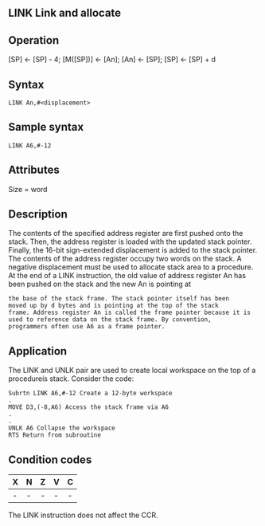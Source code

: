 ## LINK Link and allocate

## Operation
[SP] ← [SP] - 4; [M([SP])] ← [An];
[An] ← [SP]; [SP] ← [SP] + d

## Syntax
```assembly
LINK An,#<displacement>
```

## Sample syntax
```assembly
LINK A6,#-12
```

## Attributes
Size = word

## Description
The contents of the specified address register are first pushed
onto the stack. Then, the address register is loaded with the
updated stack pointer. Finally, the 16-bit sign-extended
displacement is added to the stack pointer. The contents of the
address register occupy two words on the stack. A negative
displacement must be used to allocate stack area to a procedure.
At the end of a LINK instruction, the old value of address register
An has been pushed on the stack and the new An is pointing at


```
the base of the stack frame. The stack pointer itself has been
moved up by d bytes and is pointing at the top of the stack
frame. Address register An is called the frame pointer because it is
used to reference data on the stack frame. By convention,
programmers often use A6 as a frame pointer.
```
## Application
The LINK and UNLK pair are used to create local workspace on the
top of a procedureís stack. Consider the code:

```
Subrtn LINK A6,#-12 Create a 12-byte workspace
.
MOVE D3,(-8,A6) Access the stack frame via A6
.
.
UNLK A6 Collapse the workspace
RTS Return from subroutine
```
## Condition codes
|X|N|Z|V|C|
|--|--|--|--|--|
|-|-|-|-|-|

The LINK instruction does not affect the CCR.

